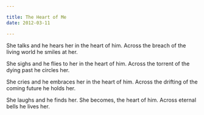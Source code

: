 ```yaml
---

title: The Heart of Me
date: 2012-03-11

---
```


She talks and he hears her
in the heart of him.
Across the breach of the living world
he smiles at her.

She sighs and he flies to her
in the heart of him.
Across the torrent of the dying past
he circles her.

She cries and he embraces her
in the heart of him.
Across the drifting of the coming future
he holds her.

She laughs and he finds her.
She becomes, the heart of him.
Across eternal bells
he lives her.
